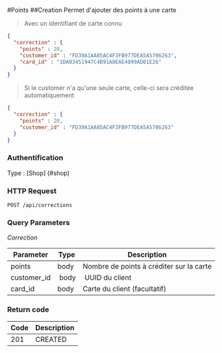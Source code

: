 #Points
##Creation
Permet d'ajouter des points à une carte

>Avec un identifiant de carte connu

```json
{
  "correction" : {
    "points" : 20,
    "customer_id" : "FD39A1AA85AC4F3FB977DEA5A5786263",
    "card_id" : "1DA03451947C4B91A0EAE4099AD01E26"
  }
}
```

>Si le customer n'a qu'une seule carte, celle-ci sera créditée automatiquement

```json
{
  "correction" : {
    "points" : 20,
    "customer_id" : "FD39A1AA85AC4F3FB977DEA5A5786263"
  }
}
```

### Authentification

Type : [Shop] (#shop)

### HTTP Request

`POST /api/corrections`

### Query Parameters
*Correction*

Parameter | Type | Description
--------- | --------- | -----------
points | body | Nombre de points à créditer sur la carte
customer_id | body | UUID du client
card_id | body | Carte du client (facultatif)

### Return code
Code | Description
------- | ---------
201 | CREATED
